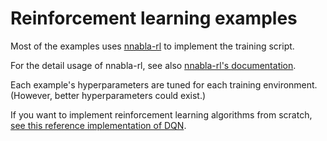 # Reinforcement learning examples

Most of the examples uses [nnabla-rl](https://github.com/sony/nnabla-rl) to implement the training script.

For the detail usage of nnabla-rl, see also [nnabla-rl's documentation](https://nnabla-rl.readthedocs.io/en/latest/).

Each example's hyperparameters are tuned for each training environment.
(However, better hyperparameters could exist.)

If you want to implement reinforcement learning algorithms from scratch, [see this reference implementation of DQN](./dqn_reference_implementation).